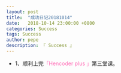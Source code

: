 ```yaml
---
layout: post
title:  "成功日记20181014"
date:   2018-10-14 23:00:00 +0800
categories: Success
tags: Success
author: pepe
description: 『 Success 』
---
```


* 1、顺利上完<font color="Hotpink">「Hencoder plus 」</font>第三堂课。
